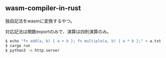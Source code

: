 ## wasm-compiler-in-rust

独自記法をwasmに変換するやつ。

対応記法は関数exportのみで、演算は四則演算のみ。


```sh
$ echo "fn add(a, b) { a + b }; fn multiple(a, b) { a * b };" > a.txt
$ cargo run
$ python3 -m http.server
```

